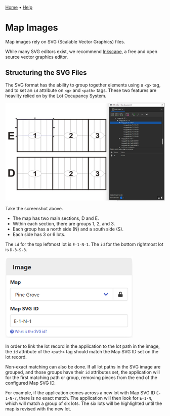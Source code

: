 [Home](https://cityssm.github.io/lot-occupancy-system/)
•
[Help](https://cityssm.github.io/lot-occupancy-system/docs/)

# Map Images

Map images rely on SVG (Scalable Vector Graphics) files.

While many SVG editors exist, we recommend [Inkscape](https://inkscape.org/),
a free and open source vector graphics editor.

## Structuring the SVG Files

The SVG format has the ability to group together elements using a `<g>` tag,
and to set an `id` attribute on `<g>` and `<path>` tags.
These two features are heavilty relied on by the Lot Occupancy System.

![Screenshot of Map Image Structure](images/mapImageStructure.png)

Take the screenshot above.

- The map has two main sections, D and E.
- Within each section, there are groups 1, 2, and 3.
- Each group has a north side (N) and a south side (S).
- Each side has 3 or 6 lots.

The `id` for the top leftmost lot is `E-1-N-1`.
The `id` for the bottom rightmost lot is `D-3-S-3`.

![Lot Image Configuration](images/mapImageLotConfig.png)

In order to link the lot record in the application to the lot path in the image,
the `id` attribute of the `<path>` tag should match the Map SVG ID set on the lot record.

Non-exact matching can also be done.  If all lot paths in the SVG image are grouped,
and those groups have their `id` attributes set, the application will for the first matching
path or group, removing pieces from the end of the configured Map SVG ID.

For example, if the application comes across a new lot with Map SVG ID `E-1-N-7`,
there is no exact match.  The application will then look for `E-1-N`,
which will match a group of six lots.  The six lots will be highlighted
until the map is revised with the new lot.

